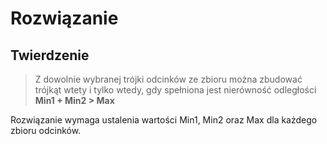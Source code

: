 # Rozwiązanie

## Twierdzenie

>Z dowolnie wybranej trójki odcinków ze zbioru można zbudować trójkąt 
> wtety i tylko wtedy, gdy spełniona jest nierówność odległości **Min1 + Min2 > Max**

Rozwiązanie wymaga ustalenia wartości Min1, Min2 oraz Max dla każdego zbioru odcinków.